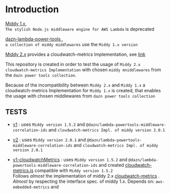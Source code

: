 # Introduction

[Middy 1.x](https://github.com/middyjs/middy/tree/1.x),  
`The stylish Node.js middleware engine for AWS Lambda` is deprecated

[dazn-lambda-power-tools ](https://github.com/getndazn/dazn-lambda-powertools),  
`a collection of middy middlewares` use the `Middy 1.x version`

[Middy 2.x](https://github.com/middyjs/middy/tree/main) provides a cloudwatch-metrics Implementation, see [link](https://github.com/middyjs/middy/tree/main/packages/cloudwatch-metrics)

This repository is created in order to test the usage of `Middy 2.x cloudwatch-metrics Implementation` with chosen `middy mniddlewares` from the `dazn power tools collection`.

Because of the incompatibility between `Middy 2.x` and `Middy 1.x` a cloudwatch-metrics Implementation for `Middy 1.x` is created, that enables the usage with chosen middlewares from `dazn power tools collection`

## TESTS

- [v1](v1/) : uses `Middy version 1.5.2` and `@dazn/lambda-powertools-middleware-correlation-ids` and `cloudwatch-metrics Impl. of middy version 2.0.1`

- [v2](v2/) : uses `Middy version 2.0.1` and `@dazn/lambda-powertools-middleware-correlation-ids` and `cloudwatch-metrics Impl. of middy version 2.0.1`

- [v1-cloudwatchMetrics](v1-cloudwatchMetrics/) : uses `Middy version 1.5.2` and `@dazn/lambda-powertools-middleware-correlation-ids` and created [cloudwatch-metrics.js](v1-cloudwatchMetrics/cloudwatch-metrics.js) compatible with `Middy version 1.5.2`  
  Follows _almost_ the implementation of middy 2.x [cloudwatch-metrics](https://github.com/middyjs/middy/tree/main/packages/cloudwatch-metrics) . _Almost_ by respecting the interface spec. of middy 1.x.
  Depends on: `aws-embedded-metrics` and
